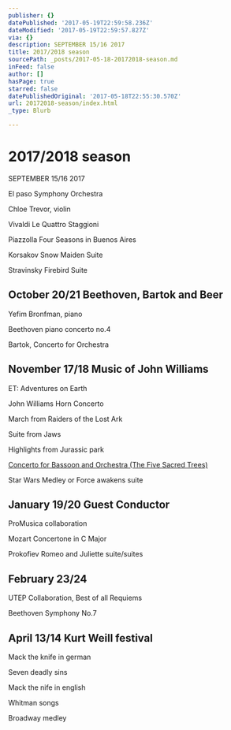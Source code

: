 ```yaml
---
publisher: {}
datePublished: '2017-05-19T22:59:58.236Z'
dateModified: '2017-05-19T22:59:57.827Z'
via: {}
description: SEPTEMBER 15/16 2017
title: 2017/2018 season
sourcePath: _posts/2017-05-18-20172018-season.md
inFeed: false
author: []
hasPage: true
starred: false
datePublishedOriginal: '2017-05-18T22:55:30.570Z'
url: 20172018-season/index.html
_type: Blurb

---
```

# **2017/2018 season**

SEPTEMBER 15/16 2017

El paso Symphony Orchestra

Chloe Trevor, violin

Vivaldi Le Quattro Staggioni

Piazzolla Four Seasons in Buenos Aires

Korsakov Snow Maiden Suite

Stravinsky Firebird Suite

## **October 20/21 Beethoven, Bartok and Beer**

Yefim Bronfman, piano

Beethoven piano concerto no.4

Bartok, Concerto for Orchestra

## **November 17/18 Music of John Williams**

ET: Adventures on Earth

John Williams Horn Concerto

March from Raiders of the Lost Ark

Suite from Jaws

Highlights from Jurassic park

[Concerto for Bassoon and Orchestra (The Five Sacred Trees)][0]

Star Wars Medley or Force awakens suite

## **January 19/20 Guest Conductor**

ProMusica collaboration

Mozart Concertone in C Major

Prokofiev Romeo and Juliette suite/suites

## **February 23/24**

UTEP Collaboration, Best of all Requiems

Beethoven Symphony No.7

## **April 13/14 Kurt Weill festival**

Mack the knife in german

Seven deadly sins

Mack the nife in english

Whitman songs

Broadway medley

[0]: https://en.wikipedia.org/wiki/The_Five_Sacred_Trees